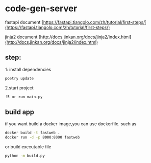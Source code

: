 # code-gen-server

fastapi document
[https://fastapi.tiangolo.com/zh/tutorial/first-steps/](https://fastapi.tiangolo.com/zh/tutorial/first-steps/)

jinja2 document
[http://docs.jinkan.org/docs/jinja2/index.html](http://docs.jinkan.org/docs/jinja2/index.html)

## step:
1: install dependencies
```bash
poetry update
```
2.start project
```bash
f5 or run main.py
```

## build app
if you want build a docker image,you can use dockerfile.
such as
```bash
docker build -t fastweb .
docker run -d -p 8000:8000 fastweb
```
or build executable file
```bash
python -m build.py
```



